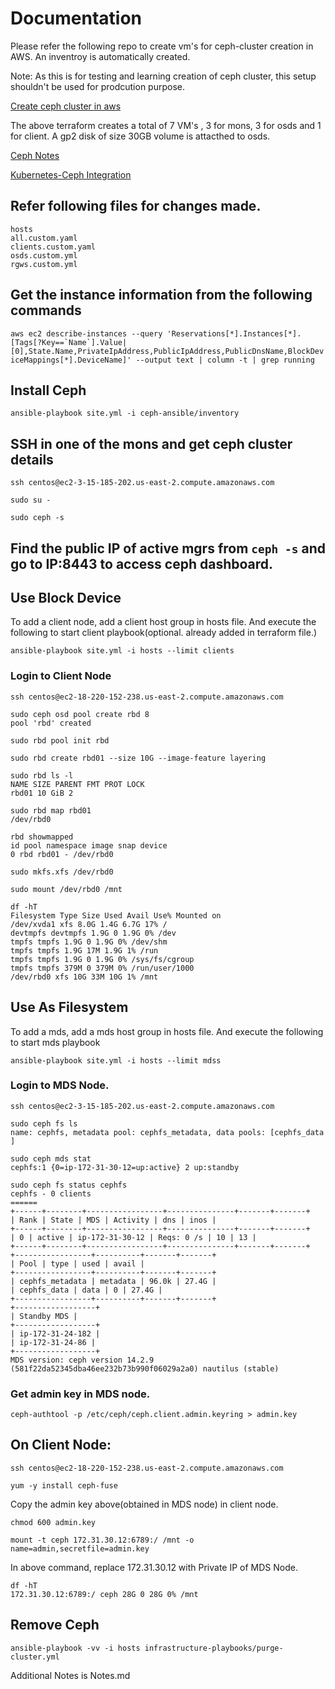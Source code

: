 # Documentation

Please refer the following repo to create vm's for ceph-cluster creation in AWS. An inventroy is automatically created.

Note: As this is for testing and learning creation of ceph cluster, this setup shouldn't be used for prodcution purpose.

[Create ceph cluster in aws](https://github.com/SachinMaharana/ceph-cluster-vms)

The above terraform creates a total of 7 VM's , 3 for mons, 3 for osds and 1 for client. A gp2 disk of size 30GB volume is attacthed to osds.

[Ceph Notes](https://github.com/SachinMaharana/ceph-ansible-custom/blob/master/Notes.md)

[Kubernetes-Ceph Integration](https://github.com/SachinMaharana/ceph-ansible-custom/blob/master/ceph-csi.md)

## Refer following files for changes made.

```
hosts
all.custom.yaml
clients.custom.yaml
osds.custom.yml
rgws.custom.yml
```

## Get the instance information from the following commands

`` aws ec2 describe-instances --query 'Reservations[*].Instances[*].[Tags[?Key==`Name`].Value|[0],State.Name,PrivateIpAddress,PublicIpAddress,PublicDnsName,BlockDeviceMappings[*].DeviceName]' --output text | column -t | grep running ``

## Install Ceph

```
ansible-playbook site.yml -i ceph-ansible/inventory
```

## SSH in one of the mons and get ceph cluster details

```
ssh centos@ec2-3-15-185-202.us-east-2.compute.amazonaws.com

sudo su -

sudo ceph -s
```

## Find the public IP of active mgrs from `ceph -s` and go to IP:8443 to access ceph dashboard.

## Use Block Device

To add a client node, add a client host group in hosts file. And execute the following to start client playbook(optional. already added in terraform file.)

`ansible-playbook site.yml -i hosts --limit clients`

### Login to Client Node

```
ssh centos@ec2-18-220-152-238.us-east-2.compute.amazonaws.com

sudo ceph osd pool create rbd 8
pool 'rbd' created

sudo rbd pool init rbd

sudo rbd create rbd01 --size 10G --image-feature layering

sudo rbd ls -l
NAME SIZE PARENT FMT PROT LOCK
rbd01 10 GiB 2

sudo rbd map rbd01
/dev/rbd0

rbd showmapped
id pool namespace image snap device
0 rbd rbd01 - /dev/rbd0

sudo mkfs.xfs /dev/rbd0

sudo mount /dev/rbd0 /mnt

df -hT
Filesystem Type Size Used Avail Use% Mounted on
/dev/xvda1 xfs 8.0G 1.4G 6.7G 17% /
devtmpfs devtmpfs 1.9G 0 1.9G 0% /dev
tmpfs tmpfs 1.9G 0 1.9G 0% /dev/shm
tmpfs tmpfs 1.9G 17M 1.9G 1% /run
tmpfs tmpfs 1.9G 0 1.9G 0% /sys/fs/cgroup
tmpfs tmpfs 379M 0 379M 0% /run/user/1000
/dev/rbd0 xfs 10G 33M 10G 1% /mnt
```

## Use As Filesystem

To add a mds, add a mds host group in hosts file. And execute the following to start mds playbook

`ansible-playbook site.yml -i hosts --limit mdss`

### Login to MDS Node.

`ssh centos@ec2-3-15-185-202.us-east-2.compute.amazonaws.com`

```
sudo ceph fs ls
name: cephfs, metadata pool: cephfs_metadata, data pools: [cephfs_data ]

sudo ceph mds stat
cephfs:1 {0=ip-172-31-30-12=up:active} 2 up:standby

sudo ceph fs status cephfs
cephfs - 0 clients
======
+------+--------+-----------------+---------------+-------+-------+
| Rank | State | MDS | Activity | dns | inos |
+------+--------+-----------------+---------------+-------+-------+
| 0 | active | ip-172-31-30-12 | Reqs: 0 /s | 10 | 13 |
+------+--------+-----------------+---------------+-------+-------+
+-----------------+----------+-------+-------+
| Pool | type | used | avail |
+-----------------+----------+-------+-------+
| cephfs_metadata | metadata | 96.0k | 27.4G |
| cephfs_data | data | 0 | 27.4G |
+-----------------+----------+-------+-------+
+------------------+
| Standby MDS |
+------------------+
| ip-172-31-24-182 |
| ip-172-31-24-86 |
+------------------+
MDS version: ceph version 14.2.9 (581f22da52345dba46ee232b73b990f06029a2a0) nautilus (stable)
```

### Get admin key in MDS node.

`ceph-authtool -p /etc/ceph/ceph.client.admin.keyring > admin.key`

## On Client Node:

`ssh centos@ec2-18-220-152-238.us-east-2.compute.amazonaws.com`

```
yum -y install ceph-fuse
```

Copy the admin key above(obtained in MDS node) in client node.

```
chmod 600 admin.key
```

```
mount -t ceph 172.31.30.12:6789:/ /mnt -o name=admin,secretfile=admin.key
```

In above command, replace 172.31.30.12 with Private IP of MDS Node.

```
df -hT
172.31.30.12:6789:/ ceph 28G 0 28G 0% /mnt
```

## Remove Ceph

```
ansible-playbook -vv -i hosts infrastructure-playbooks/purge-cluster.yml

```

Additional Notes is Notes.md
